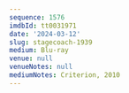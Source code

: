```yaml
---
sequence: 1576
imdbId: tt0031971
date: '2024-03-12'
slug: stagecoach-1939
medium: Blu-ray
venue: null
venueNotes: null
mediumNotes: Criterion, 2010
---
```


